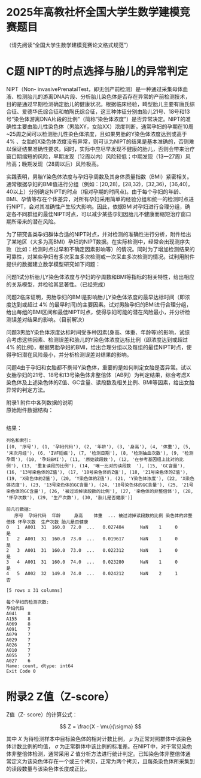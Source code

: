 # 2025年高教社杯全国大学生数学建模竞赛题目

（请先阅读“全国大学生数学建模竞赛论文格式规范”）

# C题 NIPT的时点选择与胎儿的异常判定

NIPT（Non- invasivePrenatalTest，即无创产前检测）是一种通过采集母体血液、检测胎儿的游离DNA片段、分析胎儿染色体是否存在异常的产前检测技术，目的是通过早期检测确定胎儿的健康状况。根据临床经验，畸型胎儿主要有唐氏综合征、爱德华氏综合征和帕陶氏综合征，这三种体征分别由胎儿21号、18号和13号“染色体游离DNA片段的比例”（简称“染色体浓度”）是否异常决定。NIPT的准确性主要由胎儿性染色体（男胎XY，女胎XX）浓度判断。通常孕妇的孕期在10周\~25周之间可以检测胎儿性染色体浓度，且如果男胎的Y染色体浓度达到或高于  $4\%$  、女胎的X染色体浓度没有异常，则可认为NIPT的结果是基本准确的，否则难以保证结果准确性要求。同时，实际中应尽早发现不健康的胎儿，否则会带来治疗窗口期缩短的风险，早期发现（12周以内）风险较低；中期发现（13一27周）风险高；晚期发现（28周以后）风险极高。

实践表明，男胎Y染色体浓度与孕妇孕周数及其身体质量指数（BMI）紧密相关。通常根据孕妇的BMI值进行分组（例如：[20,28)，[28,32)，[32,36)，[36,40)，40以上）分别确定NIPT的时点（相对孕期的时间点)。由于每个孕妇的年龄、BMI、孕情等存在个体差异，对所有孕妇采用简单的经验分组和统一的检测时点进行NIPT，会对其准确性产生较大影响。因此，依据BMI对孕妇进行合理分组，确定各不同群组的最佳NIPT时点，可以减少某些孕妇因胎儿不健康而缩短治疗窗口期所带来的潜在风险。

为了研究各类孕妇群体合适的NIPT时点，并对检测的准确性进行分析，附件给出了某地区（大多为高BMI）孕妇的NIPT数据。在实际检测中，经常会出现测序失败（比如：检测时点过早和不确定因素影响等）的情况。同时为了增加检测结果的可靠性，对某些孕妇有多次采血多次检测或一次采血多次检测的情况。试利用附件提供的数据建立数学模型研究如下问题：

问题1试分析胎儿Y染色体浓度与孕妇的孕周数和BMI等指标的相关特性，给出相应的关系模型，并检验其显著性。（已经完成）

问题2临床证明，男胎孕妇的BMI是影响胎儿Y染色体浓度的最早达标时间（即浓度达到或超过  $4\%$  的最早时间)的主要因素。试对男胎孕妇的BMI进行合理分组，给出每组的BMI区间和最佳NIPT时点，使得孕妇可能的潜在风险最小，并分析检测误差对结果的影响。（目前解决）

问题3男胎Y染色体浓度达标时间受多种因素(身高、体重、年龄等)的影响，试综合考虑这些因素、检测误差和胎儿的Y染色体浓度达标比例（即浓度达到或超过  $4\%$  的比例)，根据男胎孕妇的BMI，给出合理分组以及每组的最佳NIPT时点，使得孕妇潜在风险最小，并分析检测误差对结果的影响。

问题4由于孕妇和女胎都不携带Y染色体，重要的是如何判定女胎是否异常。试以女胎孕妇的21号、18号和13号染色体非整倍体（AB列）为判定结果，综合考虑X染色体及上述染色体的Z值、GC含量、读段数及相关比例、BMI等因素，给出女胎异常的判定方法。

附录1 附件中各列数据的说明  
原始附件数据结构：
```python -c "import pandas as pd; df = pd.read_excel('/Users/Mac/Downloads/mm/附件.xlsx', sheet_name='男胎检测数据'); print('列名和索引:'); print([(i, col) for i, col in enumerate(df.columns)]); print('\n前几行数据:'); print(df.head()); print('\n每个孕妇的检测次数:'); print(df['孕妇代码'].value_counts().head(10))"
```
结果：
```
列名和索引:
[(0, '序号'), (1, '孕妇代码'), (2, '年龄'), (3, '身高'), (4, '体重'), (5, '末次月经'), (6, 'IVF妊娠'), (7, '检测日期'), (8, '检测抽血次数'), (9, '检测孕周'), (10, '孕妇BMI'), (11, '原始读段数'), (12, '在参考基因组上比对的比例'), (13, '重复读段的比例'), (14, '唯一比对的读段数  '), (15, 'GC含量'), (16, '13号染色体的Z值'), (17, '18号染色体的Z值'), (18, '21号染色体的Z值'), (19, 'X染色体的Z值'), (20, 'Y染色体的Z值'), (21, 'Y染色体浓度'), (22, 'X染色体浓度'), (23, '13号染色体的GC含量'), (24, '18号染色体的GC含量'), (25, '21号染色体的GC含量'), (26, '被过滤掉读段数的比例'), (27, '染色体的非整倍体'), (28, '怀孕次数'), (29, '生产次数'), (30, '胎儿是否健康')]

前几行数据:
   序号  孕妇代码  年龄     身高    体重  ... 被过滤掉读段数的比例 染色体的非整倍体 怀孕次数  生产次数 胎儿是否健康
0   1  A001  31  160.0  72.0  ...   0.027484      NaN    1     0      是
1   2  A001  31  160.0  73.0  ...   0.019617      NaN    1     0      是
2   3  A001  31  160.0  73.0  ...   0.022312      NaN    1     0      是
3   4  A001  31  160.0  74.0  ...   0.023280      NaN    1     0      是
4   5  A002  32  149.0  74.0  ...   0.024212      NaN    2     1      否

[5 rows x 31 columns]

每个孕妇的检测次数:
孕妇代码
A041    8
A155    8
A069    8
A091    7
A079    7
A029    7
A026    7
A010    7
A055    7
A027    6
Name: count, dtype: int64
Exit Code 0
```

# 附录2 Z值（Z-score）

Z值（Z- score）的计算公式：

$$
Z = \frac{X - \mu}{\sigma}
$$

其中  $X$  为待检测样本中目标染色体的相对计数比例，  $\mu$  为正常对照群体中该染色体计数比例的均值，  $\sigma$  为正常群体中该比例的标准差。在NIPT中，对于常见染色体非整倍体检测，通常采用  $Z$  值分析方法进行统计判定。已知染色体非整倍体通常定义为该染色体存在一个或三个拷贝，正常为两个拷贝，且每条染色体所采集到的读段数量与该染色体长度成正比。